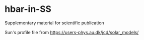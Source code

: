 # hbar-in-SS
Supplementary material for scientific publication

Sun's profile file from https://users-phys.au.dk/jcd/solar_models/

